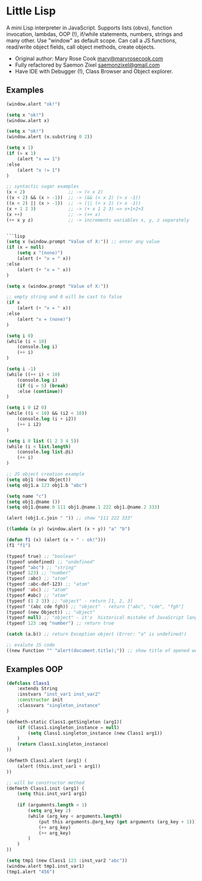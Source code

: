 # Little Lisp

A mini Lisp interpreter in JavaScript. Supports lists (obvs), function invocation, lambdas, OOP (!), if/while statements, numbers, strings and many other. Use "window" as default scope. Can call a JS functions, read/write object fields, call object methods, create objects.

* Original author: Mary Rose Cook <mary@maryrosecook.com>
* Fully refactored by Saemon Zixel <saemonzixel@gmail.com>
* Have IDE with Debugger (!), Class Browser and Object explorer.

## Examples

```lisp
(window.alert "ok!")
```

```lisp
(setq x "ok!") 
(window.alert x)
```

```lisp
(setq x "ok!") 
(window.alert (x.substring 0 2))
```

```lisp
(setq x 1) 
(if (= x 1)
	(alert "x == 1") 
:else 
	(alert "x != 1")
)
```

```lisp
;; syntactic sugar examples
(x < 2)                ;; -> (< x 2)
((x < 2) && (x > -1))  ;; -> (&& (< x 2) (> x -1))
((x < 2) || (x > -1))  ;; -> (|| (< x 2) (> x -1))
(x + 1 2 3)            ;; -> (+ x 1 2 3) => x+1+2+3
(x ++)                 ;; -> (++ x) 
(++ x y z)             ;; -> increments variables x, y, z separately


```lisp
(setq x (window.prompt "Value of X:")) ;; enter any value
(if (x = null)
	(setq x "(none)")
	(alert (+ "x = " x))
:else
	(alert (+ "x = " x))
)
```

```lisp
(setq x (window.prompt "Value of X:")) 

;; empty string and 0 will be cast to false
(if x 
	(alert (+ "x = " x))
:else
	(alert "x = (none)")
)
```	

```lisp
(setq i 0)
(while (i < 10)
	(console.log i)
	(++ i)
)
```

```lisp
(setq i -1)
(while ((++ i) < 10)
	(console.log i)
	(if (i = 5) (break) 
	:else (continue))
)
```

```lisp
(setq i 0 i2 0)
(while ((i < 10) && (i2 < 10))
	(console.log (i + i2))
	(++ i i2)
)
```

```lisp
(setq i 0 list (1 2 3 4 5))
(while (i < list.length)
	(console.log list.@i)
	(++ i)
)
```

```lisp
;; JS object creation example
(setq obj1 (new Object))
(setq obj1.a 123 obj1.b "abc")

(setq name "c")
(setq obj1.@name ())
(setq obj1.@name.0 111 obj1.@name.1 222 obj1.@name.2 333) 

(alert (obj1.c.join " ")) ;; show "111 222 333"
```

```lisp
((lambda (x y) (window.alert (x + y)) "a" "b")
```

```lisp
(defun f1 (x) (alert (x + " - ok!")))
(f1 "f1")
```

```lisp
(typeof true) ;; "boolean"
(typeof undefined) ;; "undefined"
(typeof "abc") ;; "string"
(typeof 123) ;; "number"
(typeof :abc) ;; "atom"
(typeof :abc-def-123) ;; "atom"
(typeof 'abc) ;; "atom"
(typeof #abc) ;; "atom"
(typeof (1 2 3)) ;; "object" - return [1, 2, 3]
(typeof '(abc cde fgh)) ;; "object" - return ["abc", "cde", "fgh"]
(typeof (new Object)) ;; "object"
(typeof null) ;; "object" - it's  historical mistake of JavaScript language
(typeof 123 :eq "number") ;; return true
```

```lisp
(catch (a.b)) ;; return Exception object (Error: "a" is undefined!)
```

```lisp
;; evalute JS code
((new Function "" "alert(document.title);")) ;; show title of opened web page
```

## Examples OOP

```lisp
(defclass Class1
	:extends String
	:instvars "inst_var1 inst_var2"
	:constructor init
	:classvars "singleton_instance"
)

(defmeth-static Class1.getSingleton (arg1)(
	(if (Class1.singleton_instance = null)
		(setq Class1.singleton_instance (new Class1 arg1))
	)
	(return Class1.singleton_instance)
))

(defmeth Class1.alert (arg1) (
	(alert (this.inst_var1 + arg1))
))

;; will be constructor method
(defmeth Class1.init (arg1) (
	(setq this.inst_var1 arg1)
	
	(if (arguments.length > 1)
		(setq arg_key 2)
		(while (arg_key < arguments.length)
			(put this arguments.@arg_key (get arguments (arg_key + 1)))
			(++ arg_key)
			(++ arg_key)
		)
	)
))

(setq tmp1 (new Class1 123 :inst_var2 "abc"))
(window.alert tmp1.inst_var1)
(tmp1.alert "456")
```